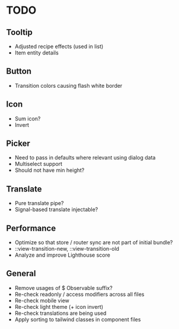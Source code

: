 # TODO

## Tooltip

- Adjusted recipe effects (used in list)
- Item entity details

## Button

- Transition colors causing flash white border

## Icon

- Sum icon?
- Invert

## Picker

- Need to pass in defaults where relevant using dialog data
- Multiselect support
- Should not have min height?

## Translate

- Pure translate pipe?
- Signal-based translate injectable?

## Performance

- Optimize so that store / router sync are not part of initial bundle?
- ::view-transition-new, ::view-transition-old
- Analyze and improve Lighthouse score

## General

- Remove usages of $ Observable suffix?
- Re-check readonly / access modifiers across all files
- Re-check mobile view
- Re-check light theme (+ icon invert)
- Re-check translations are being used
- Apply sorting to tailwind classes in component files
